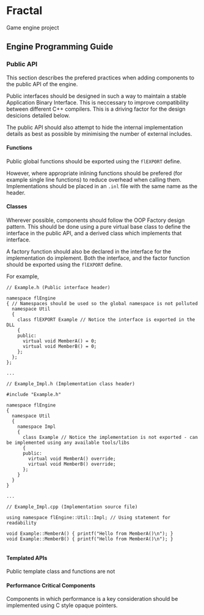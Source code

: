 # Fractal

Game engine project

## Engine Programming Guide

### Public API

This section describes the prefered practices when adding components to the public API of the engine.

Public interfaces should be designed in such a way to maintain a stable Application Binary Interface. This is neccessary to improve compatibility between different C++ compilers. This is a driving factor for the design desicions detailed below.

The public API should also attempt to hide the internal implementation details as best as possible by minimising the number of external includes.

#### Functions

Public global functions should be exported using the `flEXPORT` define.

However, where appropriate inlining functions should be prefered (for example single line functions) to reduce overhead when calling them. Implementations should be placed in an `.inl` file with the same name as the header.

#### Classes

Wherever possible, components should follow the OOP Factory design pattern. This should be done using a pure virtual base class to define the interface in the public API, and a derived class which implements that interface.

A factory function should also be declared in the interface for the implementation do implement. Both the interface, and the factor function should be exported using the `flEXPORT` define.

For example,
```
// Example.h (Public interface header)

namespace flEngine
{ // Namespaces should be used so the global namespace is not polluted
  namespace Util
  {
    class flEXPORT Example // Notice the interface is exported in the DLL
    {
    public:
      virtual void MemberA() = 0;
      virtual void MemberB() = 0;
    };
  };
};

...

// Example_Impl.h (Implementation class header)

#include "Example.h"

namespace flEngine
{
  namespace Util
  {
    namespace Impl
    {
      class Example // Notice the implementation is not exported - can be implemented using any available tools/libs
      {
      public:
        virtual void MemberA() override;
        virtual void MemberB() override;
      };
    }
  }
}

...

// Example_Impl.cpp (Implementation source file) 

using namespace flEngine::Util::Impl; // Using statement for readability

void Example::MemberA() { printf("Hello from MemberA()\n"); }
void Example::MemberB() { printf("Hello from MemberA()\n"); } 
      
```

#### Templated APIs

Public template class and functions are not 

#### Performance Critical Components

Components in which performance is a key consideration should be implemented using C style opaque pointers.
